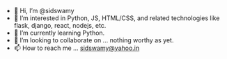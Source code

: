 - 👋 Hi, I’m @sidswamy
- 👀 I’m interested in Python, JS, HTML/CSS, and related technologies like flask, django, react, nodejs, etc.
- 🌱 I’m currently learning Python.
- 💞️ I’m looking to collaborate on ... nothing worthy as yet.
- 📫 How to reach me ... sidswamy@yahoo.in

<!---
sidswamy/sidswamy is a ✨ special ✨ repository because its `README.md` (this file) appears on your GitHub profile.
You can click the Preview link to take a look at your changes.
--->
